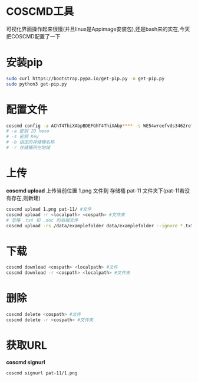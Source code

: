 # COSCMD工具


可视化界面操作起来很慢(并且linux是Appimage安装包),还是bash来的实在,今天把COSCMD配置了一下
<!--more-->

# 安装pip
```bash
sudo curl https://bootstrap.pypa.io/get-pip.py -o get-pip.py
sudo python3 get-pip.py
```

# 配置文件
```bash
coscmd config -a AChT4ThiXAbpBDEFGhT4ThiXAbp**** -s WE54wreefvds3462refgwewe**** -b examplebucket-1250000000 -r ap-beijing
# -a 密钥 ID hexo 
# -s 密钥 Key 
# -b 指定的存储桶名称
# -r 存储桶所在地域
```

# 上传
**coscmd upload**
上传当前位置 1.png 文件到 存储桶 pat-11 文件夹下(pat-11若没有存在,则新建)
```bash
coscmd upload 1.png pat-11/ #文件
coscmd upload -r <localpath> <cospath> #文件夹
# 忽略 .txt 和 .doc 的后缀文件
coscmd upload -rs /data/examplefolder data/examplefolder --ignore *.txt,*.doc
```

# 下载
```bash
coscmd download <cospath> <localpath> #文件
coscmd download -r <cospath> <localpath> #文件夹
```

# 删除
```bash
coscmd delete <cospath> #文件
coscmd delete -r <cospath> #文件夹
```

# 获取URL
**coscmd signurl**
```bash
coscmd signurl pat-11/1.png
```
